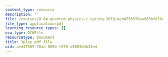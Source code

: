 ```yaml
---
content_type: resource
description: ''
file: /courses/8-04-quantum-physics-i-spring-2016/aed4756978aa865bfd70a5003bdb33ed_NwPOhzDPHKc.pdf
file_type: application/pdf
learning_resource_types: []
ocw_type: OCWFile
resourcetype: Document
title: 3play pdf file
uid: aed47569-78aa-865b-fd70-a5003bdb33ed
---
```

